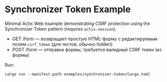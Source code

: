 # Synchronizer Token Example

Minimal Actix Web example demonstrating CSRF protection using the Synchronizer Token pattern (requires `actix-session`).

- GET /form — возвращает простую HTML-форму с редактируемым полем `csrf_token` (для тестов; обычно hidden)
- POST /form — отправка формы; требуется валидный CSRF токен (из формы)

Run:

```
cargo run --manifest-path examples/synchronizer-token/Cargo.toml
```